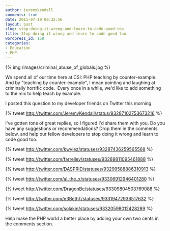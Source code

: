 ```yaml
---
author: jeremykendall
comments: true
date: 2011-07-19 09:32:56
layout: post
slug: stop-doing-it-wrong-and-learn-to-code-good-too
title: Stop doing it wrong and learn to code good too
wordpress_id: 158
categories:
- Education
- PHP
---
```


{% img /images/criminal_abuse_of_globals.jpg %}

We spend all of our time here at CSI: PHP teaching by counter-example.  And by "teaching by counter-example", I mean pointing and laughing at criminally horrific code.  Every once in a while, we'd like to add something to the mix to help teach by example.

I posted this question to my developer friends on Twitter this morning.

{% tweet http://twitter.com/JeremyKendall/status/93287102753673216 %}

I've gotten tons of great replies, so I figured I'd share them with you.  Do you have any suggestions or recommendations?  Drop them in the comments below, and help our fellow developers to stop doing it wrong and learn to code good too.

{% tweet http://twitter.com/kwylez/statuses/93287436259565568 %}

{% tweet http://twitter.com/farrelley/statuses/93289811095461888 %}

{% tweet http://twitter.com/DASPRiD/statuses/93299588886310913 %}

{% tweet http://twitter.com/al_the_x/statuses/93306912946401280 %}

{% tweet http://twitter.com/DragonBe/statuses/93309804503769088 %}

{% tweet http://twitter.com/e3BethT/statuses/93319472936517632 %}

{% tweet http://twitter.com/solakin/statuses/93320598012428289 %}

Help make the PHP world a better place by adding your own two cents in the comments section.

